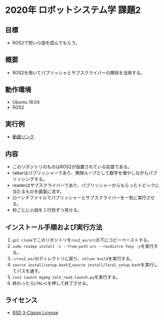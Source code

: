 # 2020年 ロボットシステム学 課題2


## 目標

- ROS2で短い小説を読んでもらう。

## 概要

- ROS2を用いてパブリッシャとサブスクライバーの関係を活用する。

## 動作環境

- Ubuntu 18.04
- ROS2
    
## 実行例

- [動画リンク](https://youtu.be/7FpO0fsVnIg)
    
## 内容

- このリポジトリのものはROS2が設置されている前提である。
- talkerはパブリッシャーであり、無限ループとして数字を増やしながらパブリッシングする。
- readerはサブスクライバーであり、パブリッシャーからもらったトピックに当たるものを画面に流す。
- ローンチファイルでパブリッシャーとサブスクライバーを一気に実行させる。
- 秒ごとに小説を１行目ずつ見せる。

## インストール手順および実行方法

1. `git clone`でこのリポジトリを`ros2_ws/src`の下にコピーペーストする。
2. `sudo rosdep install -i --from-path src --rosdistro foxy -y`を実行する。
2. `~/ros2_ws/`のディレクトリに戻り、`colcon build`を実行する。
3. `source install/setup.bash`と`source install/local_setup.bash`を実行してパスを通す。
4. `ros2 launch mypkg talk_read.launch.py`を実行する。
5. 終わったら`CTRL+C`を押して終了させる。

## ライセンス

- [BSD 3-Clause License](https://github.com/Keozgb/mypkg_ros2project/blob/main/LICENSE)
